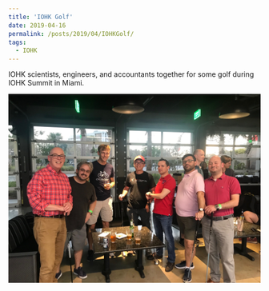 ```yaml
---
title: 'IOHK Golf'
date: 2019-04-16
permalink: /posts/2019/04/IOHKGolf/
tags:
  - IOHK
---
```


IOHK scientists, engineers, and accountants together for some golf during IOHK Summit in Miami.

<img src="/images/posts/2019-04-16/golf.jpeg" width="600">